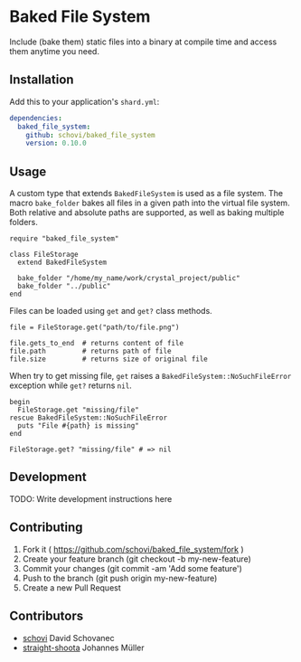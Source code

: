 # Baked File System

Include (bake them) static files into a binary at compile time and access them anytime you need.

## Installation


Add this to your application's `shard.yml`:

```yaml
dependencies:
  baked_file_system:
    github: schovi/baked_file_system
    version: 0.10.0
```

## Usage

A custom type that extends `BakedFileSystem` is used as a file system. The macro `bake_folder` bakes all files in
a given path into the virtual file system. Both relative and absolute paths are supported, as well as baking multiple
folders.

```crystal
require "baked_file_system"

class FileStorage
  extend BakedFileSystem

  bake_folder "/home/my_name/work/crystal_project/public"
  bake_folder "../public"
end

```

Files can be loaded using `get` and `get?` class methods.

```crystal
file = FileStorage.get("path/to/file.png")

file.gets_to_end  # returns content of file
file.path         # returns path of file
file.size         # returns size of original file
```

When try to get missing file, `get` raises a `BakedFileSystem::NoSuchFileError` exception
while `get?` returns `nil`.

```crystal
begin
  FileStorage.get "missing/file"
rescue BakedFileSystem::NoSuchFileError
  puts "File #{path} is missing"
end

FileStorage.get? "missing/file" # => nil
```

## Development

TODO: Write development instructions here

## Contributing

1. Fork it ( https://github.com/schovi/baked_file_system/fork )
2. Create your feature branch (git checkout -b my-new-feature)
3. Commit your changes (git commit -am 'Add some feature')
4. Push to the branch (git push origin my-new-feature)
5. Create a new Pull Request

## Contributors

- [schovi](https://github.com/schovi) David Schovanec
- [straight-shoota](https://github.com/straight-shoota) Johannes Müller

